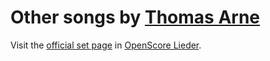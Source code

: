 
# Other songs by [Thomas Arne](..)

Visit the [official set page] in [OpenScore Lieder].

[official set page]: https://musescore.com/openscore-lieder-corpus/sets/5106315
[OpenScore Lieder]: https://musescore.com/openscore-lieder-corpus
